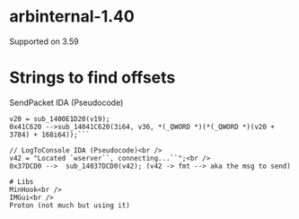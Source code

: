 # arbinternal-1.40
Supported on 3.59<br />

# Strings to find offsets
 
 SendPacket IDA (Pseudocode)<br />
 ```sub_1400132E0(v36, "action|quit_to_exit", 0x13ui64);
 v20 = sub_1400E1D20(v19);
 0x41C620 -->sub_14041C620(3i64, v36, *(_QWORD *)(*(_QWORD *)(v20 + 3784) + 168i64));```

 // LogToConsole IDA (Pseudocode)<br />
 v42 = "Located `wserver``, connecting...``";<br />
 0x37DCD0 -->  sub_14037DCD0(v42); (v42 -> fmt --> aka the msg to send)

# Libs
MinHook<br />
IMGui<br />
Proton (not much but using it)
